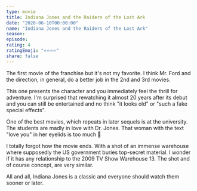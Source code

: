 ```yaml
---
type: movie
title: Indiana Jones and the Raiders of the Lost Ark
date: "2020-06-10T00:00:00"
name: "Indiana Jones and the Raiders of the Lost Ark"
season:
episode:
rating: 4
ratingEmoji: "⭐️⭐️⭐️⭐️"
share: false
---
```


The first movie of the franchise but it's not my favorite. I think Mr. Ford and the direction, in general, do a better job in the 2nd and 3rd movies.

This one presents the character and you immediately feel the thrill for adventure. I'm surprised that rewatching it almost 20 years after its debut and you can still be entertained and no think "it looks old" or "such a fake special effects".

One of the best movies, which repeats in later sequels is at the university. The students are madly in love with Dr. Jones. That woman with the text "love you" in her eyelids is too much 🤣

I totally forgot how the movie ends. With a shot of an immense warehouse where supposedly the US government buries top-secret material. I wonder if it has any relationship to the 2009 TV Show Warehouse 13. The shot and of course concept, are very similar.

All and all, Indiana Jones is a classic and everyone should watch them sooner or later.
